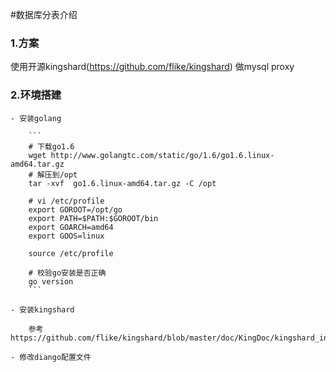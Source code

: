 #数据库分表介绍

### 1.方案

使用开源kingshard(https://github.com/flike/kingshard) 做mysql proxy

### 2.环境搭建
    - 安装golang

        ```
        # 下载go1.6
        wget http://www.golangtc.com/static/go/1.6/go1.6.linux-amd64.tar.gz
        # 解压到/opt
        tar -xvf  go1.6.linux-amd64.tar.gz -C /opt

        # vi /etc/profile
        export GOROOT=/opt/go
        export PATH=$PATH:$GOROOT/bin
        export GOARCH=amd64
        export GOOS=linux

        source /etc/profile

        # 校验go安装是否正确
        go version
        ```

    - 安装kingshard

        参考 https://github.com/flike/kingshard/blob/master/doc/KingDoc/kingshard_install_document.md

    - 修改diango配置文件



